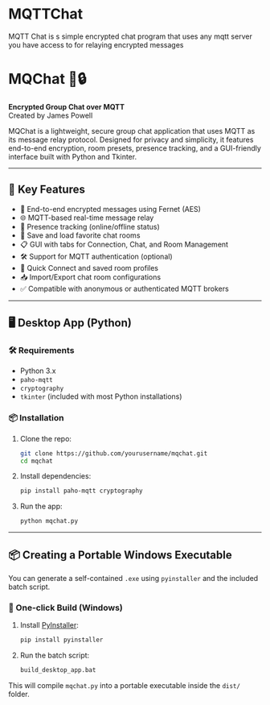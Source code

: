 # MQTTChat
MQTT Chat is s simple encrypted chat program that uses any mqtt server you have access to for relaying encrypted messages
# MQChat 💬🔒  
**Encrypted Group Chat over MQTT**  
Created by James Powell  

MQChat is a lightweight, secure group chat application that uses MQTT as its message relay protocol. Designed for privacy and simplicity, it features end-to-end encryption, room presets, presence tracking, and a GUI-friendly interface built with Python and Tkinter.

---

## 🧠 Key Features

- 🔐 End-to-end encrypted messages using Fernet (AES)
- 🌐 MQTT-based real-time message relay
- 👤 Presence tracking (online/offline status)
- 💾 Save and load favorite chat rooms
- 📋 GUI with tabs for Connection, Chat, and Room Management
- 🛠️ Support for MQTT authentication (optional)
- 🚀 Quick Connect and saved room profiles
- 📥 Import/Export chat room configurations
- ✅ Compatible with anonymous or authenticated MQTT brokers

---

## 🖥️ Desktop App (Python)

### 🛠 Requirements

- Python 3.x
- `paho-mqtt`
- `cryptography`
- `tkinter` (included with most Python installations)

### 📦 Installation

1. Clone the repo:
    ```bash
    git clone https://github.com/yourusername/mqchat.git
    cd mqchat
    ```

2. Install dependencies:
    ```bash
    pip install paho-mqtt cryptography
    ```

3. Run the app:
    ```bash
    python mqchat.py
    ```

---

## 📦 Creating a Portable Windows Executable

You can generate a self-contained `.exe` using `pyinstaller` and the included batch script.

### 🔧 One-click Build (Windows)

1. Install [PyInstaller](https://pyinstaller.org/):
    ```bash
    pip install pyinstaller
    ```

2. Run the batch script:
    ```bash
    build_desktop_app.bat
    ```

This will compile `mqchat.py` into a portable executable inside the `dist/` folder.
